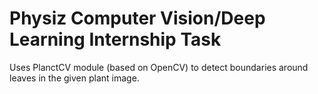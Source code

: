 # Physiz Computer Vision/Deep Learning Internship Task

Uses PlanctCV module (based on OpenCV) to detect boundaries around leaves in the given plant image.
